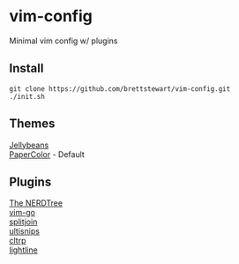 # vim-config

Minimal vim config w/ plugins

## Install
```
git clone https://github.com/brettstewart/vim-config.git
./init.sh
```

## Themes
[Jellybeans](https://github.com/nanotech/jellybeans.vim)  
[PaperColor](https://github.com/NLKNguyen/papercolor-theme) - Default
  
## Plugins
[The NERDTree](https://github.com/preservim/nerdtree)  
[vim-go](https://github.com/fatih/vim-go)  
[splitjoin](https://github.com/AndrewRadev/splitjoin.vim)  
[ultisnips](https://github.com/SirVer/ultisnips)  
[cltrp](https://github.com/ctrlpvim/ctrlp.vim)  
[lightline](https://github.com/itchyny/lightline.vim)  
